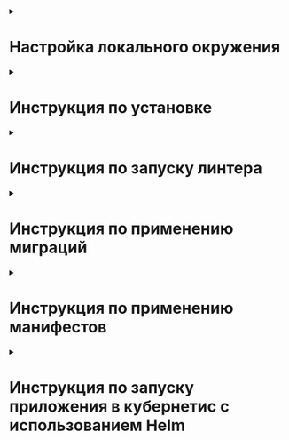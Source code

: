 <details><summary><h1>Настройка локального окружения</h1></summary>

Для внесения изменений в репозиторий необходимо настроить работу внутри devcontainer-а.

- Устновить [Docker Desktop](https://www.docker.com/products/docker-desktop/)
- Установить [Visual Studio Code](https://code.visualstudio.com/download)
- [Настроить Visual Studio Code и Docker для использования Devcontainers](https://code.visualstudio.com/docs/devcontainers/containers#_getting-started)
- [Настроить Git и SSH для работы в Devcontainer](https://code.visualstudio.com/remote/advancedcontainers/sharing-git-credentials)
- [Установить шрифт Meslo Nerd Font для CLI в терминале](https://github.com/romkatv/powerlevel10k?tab=readme-ov-file#fonts)
- По необходимости установить и настроить kubectl, внутри контейнера будут использованы настройки с хоста
- Склонировать этот репозиторий на рабочую станцию
- Открыть директорию с репозиторием через Visual Studio Code
- Установить [рекомендуемые плагины](.vscode/extensions.json) Visual Studio Code
- Ввести `Ctrl+Shift+P` или `Cmd+Shift+P` и выбрать `Dev Containers: Rebuild and Reopen in Container`

</details>

<details><summary><h1>Инструкция по установке</h1></summary>

- Клонируйте репозиторий и перейдите в него.
```bash
git clone git@hub.mos.ru:shift-python/y2024/homeworks/vstakrotskij/face_verification_service.git
```
- Создайте файл .env, в корневой папке проекта, с переменными окружения.
```
SECRET = (секрет для создания токена)
```
- Для установки виртуального окружения с помощью Poetry нужно установить его через pip:
```bash
pip install poetry
```
- Для установки зависимостей выполните команду:

```bash
poetry install
```
- Для запуска API выполните команду:
```bash
python src/app/main.py
```

</details>

<details><summary><h1>Инструкция по запуску линтера</h1></summary>

- Для установки виртуального окружения с помощью Poetry нужно установить его через pip:
```bash
pip install poetry
```
- Для установки зависимостей выполните команду:

```bash
poetry install
```
- Для запуска линтера выполните команду:

```bash
flake8 src/
```

</details>
<details><summary><h1>Инструкция по применению миграций</h1></summary>
Миграции необходимо применять после выполнения миграций в auth service.
- При активированом виртуальном окружени и доступной бд выполните команду:

```bash
alembic upgrade head
```
</details>
<details><summary><h1>Инструкция по применению манифестов</h1></summary>

- Для загрузки манифестов кубернетис для каждого файла в папке /kuber/ необходимо выполнить следующую команду:

```bash
kubectl apply -f ./kuber/<filename>.yaml
```
</details>

<details><summary><h1>Инструкция по запуску приложения в кубернетис с использованием Helm</h1></summary>

- Выполните следующую команду:

```bash
helm install <prefix> ./face-verification-service-chart
```
</details>
